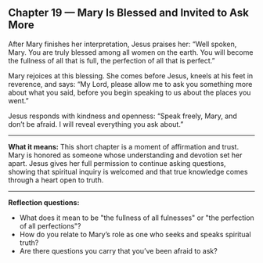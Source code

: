 ## Chapter 19 — Mary Is Blessed and Invited to Ask More

After Mary finishes her interpretation, Jesus praises her:
“Well spoken, Mary. You are truly blessed among all women on the earth. You will become the fullness of all that is full, the perfection of all that is perfect.”

Mary rejoices at this blessing. She comes before Jesus, kneels at his feet in reverence, and says:
“My Lord, please allow me to ask you something more about what you said, before you begin speaking to us about the places you went.”

Jesus responds with kindness and openness:
“Speak freely, Mary, and don’t be afraid. I will reveal everything you ask about.”

---

**What it means:**
This short chapter is a moment of affirmation and trust. Mary is honored as someone whose understanding and devotion set her apart. Jesus gives her full permission to continue asking questions, showing that spiritual inquiry is welcomed and that true knowledge comes through a heart open to truth.

---

**Reflection questions:**

* What does it mean to be "the fullness of all fulnesses" or "the perfection of all perfections"?
* How do you relate to Mary’s role as one who seeks and speaks spiritual truth?
* Are there questions you carry that you’ve been afraid to ask?
